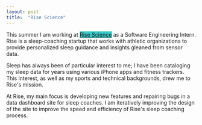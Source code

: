```yaml
---
layout: post
title:  "Rise Science"
---
```

This summer I am working at <span style="background-color: #39CCCC;">[Rise Science](http://risescience.com)</span> as a Software Engineering Intern. Rise is a sleep-coaching startup that works with athletic organizations to provide personalized sleep guidance and insights gleaned from sensor data.

Sleep has always been of particular interest to me; I have been cataloging my sleep data for years using various iPhone apps and fitness trackers. This interest, as well as my sports and technical backgrounds, drew me to Rise's mission.

At Rise, my main focus is developing new features and repairing bugs in a data dashboard site for sleep coaches. I am iteratively improving the design of the site to improve the speed and efficiency of Rise's sleep coaching process.